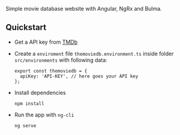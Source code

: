 Simple movie database website with Angular, NgRx and Bulma.

## Quickstart

-   Get a API key from [TMDb](https://www.themoviedb.org/documentation/api)
-   Create a `enviroment` file `themoviedb.environment.ts` inside folder `src/environments` with following data:

    ```
    export const themoviedb = {
      apiKey: 'API-KEY', // here goes your API key
    };

    ```

-   Install dependencies
    ```
    npm install
    ```
-   Run the app with `ng-cli`
    ```
    ng serve
    ```
